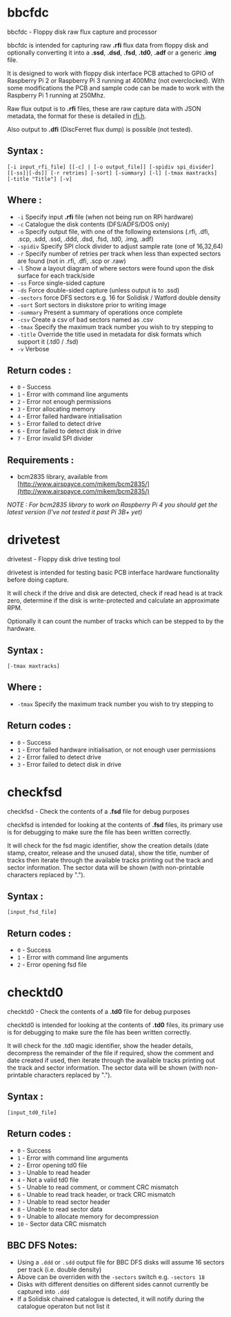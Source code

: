 # bbcfdc
bbcfdc - Floppy disk raw flux capture and processor

bbcfdc is intended for capturing raw **.rfi** flux data from floppy disk and optionally converting it into a **.ssd**, **.dsd**, **.fsd**, **.td0**, **.adf** or a generic **.img** file.

It is designed to work with floppy disk interface PCB attached to GPIO of Raspberry Pi 2 or Raspberry Pi 3 running at 400Mhz (not overclocked). With some modifications the PCB and sample code can be made to work with the Raspberry Pi 1 running at 250Mhz.

Raw flux output is to **.rfi** files, these are raw capture data with JSON metadata, the format for these is detailed in [rfi.h](https://github.com/picosonic/bbc-fdc/blob/master/tools/rfi.h).

Also output to **.dfi** (DiscFerret flux dump) is possible (not tested).

## Syntax :

`[-i input_rfi_file] [[-c] | [-o output_file]] [-spidiv spi_divider] [[-ss]|[-ds]] [-r retries] [-sort] [-summary] [-l] [-tmax maxtracks] [-title "Title"] [-v]`

## Where :

 * `-i` Specify input **.rfi** file (when not being run on RPi hardware)
 * `-c` Catalogue the disk contents (DFS/ADFS/DOS only)
 * `-o` Specify output file, with one of the following extensions (.rfi, .dfi, .scp, .sdd, .ssd, .ddd, .dsd, .fsd, .td0, .img, .adf)
 * `-spidiv` Specify SPI clock divider to adjust sample rate (one of 16,32,64)
 * `-r` Specify number of retries per track when less than expected sectors are found (not in .rfi, .dfi, .scp or .raw)
 * `-l` Show a layout diagram of where sectors were found upon the disk surface for each track/side
 * `-ss` Force single-sided capture
 * `-ds` Force double-sided capture (unless output is to .ssd)
 * `-sectors` force DFS sectors e.g. 16 for Solidisk / Watford double density
 * `-sort` Sort sectors in diskstore prior to writing image
 * `-summary` Present a summary of operations once complete
 * `-csv` Create a csv of bad sectors named as <outputfile>.csv
 * `-tmax` Specify the maximum track number you wish to try stepping to
 * `-title` Override the title used in metadata for disk formats which support it (.td0 / .fsd)
 * `-v` Verbose

## Return codes :

 * `0` - Success
 * `1` - Error with command line arguments
 * `2` - Error not enough permissions
 * `3` - Error allocating memory
 * `4` - Error failed hardware initialisation
 * `5` - Error failed to detect drive
 * `6` - Error failed to detect disk in drive
 * `7` - Error invalid SPI divider
 
## Requirements :
 
 * bcm2835 library, available from [http://www.airspayce.com/mikem/bcm2835/](http://www.airspayce.com/mikem/bcm2835/)

*NOTE : For bcm2835 library to work on Raspberry Pi 4 you should get the latest version (I've not tested it past Pi 3B+ yet)*

# drivetest
drivetest - Floppy disk drive testing tool

drivetest is intended for testing basic PCB interface hardware functionality before doing capture.

It will check if the drive and disk are detected, check if read head is at track zero, determine if the disk is write-protected and calculate an approximate RPM.

Optionally it can count the number of tracks which can be stepped to by the hardware.

## Syntax :

`[-tmax maxtracks]`

## Where :

 * `-tmax` Specify the maximum track number you wish to try stepping to

## Return codes :

 * `0` - Success
 * `1` - Error failed hardware initialisation, or not enough user permissions
 * `2` - Error failed to detect drive
 * `3` - Error failed to detect disk in drive

# checkfsd

checkfsd - Check the contents of a **.fsd** file for debug purposes

checkfsd is intended for looking at the contents of **.fsd** files, its primary use is for debugging to make sure the file has been written correctly.

It will check for the fsd magic identifier, show the creation details (date stamp, creator, release and the unused data), show the title, number of tracks then iterate through the available tracks printing out the track and sector information. The sector data will be shown (with non-printable characters replaced by ".").

## Syntax :

`[input_fsd_file]`

## Return codes :

 * `0` - Success
 * `1` - Error with command line arguments
 * `2` - Error opening fsd file

# checktd0

checktd0 - Check the contents of a **.td0** file for debug purposes

checktd0 is intended for looking at the contents of **.td0** files, its primary use is for debugging to make sure the file has been written correctly.

It will check for the .td0 magic identifier, show the header details, decompress the remainder of the file if required, show the comment and date created if used, then iterate through the available tracks printing out the track and sector information. The sector data will be shown (with non-printable characters replaced by ".").

## Syntax :

`[input_td0_file]`

## Return codes :

 * `0` - Success
 * `1` - Error with command line arguments
 * `2` - Error opening td0 file
 * `3` - Unable to read header
 * `4` - Not a valid td0 file
 * `5` - Unable to read comment, or comment CRC mismatch
 * `6` - Unable to read track header, or track CRC mismatch
 * `7` - Unable to read sector header
 * `8` - Unable to read sector data
 * `9` - Unable to allocate memory for decompression
 * `10` - Sector data CRC mismatch

## BBC DFS Notes:
 * Using a `.ddd` or `.sdd` output file for BBC DFS disks will assume 16 sectors per track (i.e. double density)
 * Above can be overriden with the `-sectors` switch e.g. `-sectors 18`
 * Disks with different densities on different sides cannot currently be captured into `.ddd`
 * If a Solidisk chained catalogue is detected, it will notify during the catalogue operaton but not list it

 


